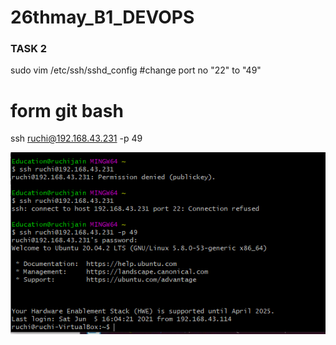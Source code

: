 # 26thmay_B1_DEVOPS
### TASK 2
sudo vim /etc/ssh/sshd_config
#change port no "22" to "49"
# form git bash


ssh ruchi@192.168.43.231 -p 49


<img src ="sshport2.PNG">
